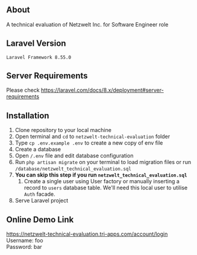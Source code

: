 ## About
A technical evaluation of Netzwelt Inc. for Software Engineer role

## Laravel Version
`Laravel Framework 8.55.0`

## Server Requirements
Please check https://laravel.com/docs/8.x/deployment#server-requirements

## Installation
1. Clone repository to your local machine
2. Open terminal and `cd` to `netzwelt-technical-evaluation` folder
3. Type `cp .env.example .env` to create a new copy of env file
4. Create a database
5. Open `/.env` file and edit database configuration
6. Run `php artisan migrate` on your terminal to load migration files or run `/database/netzwelt_technical_evaluation.sql`
7. **You can skip this step if you run `netzwelt_technical_evaluation.sql`**
   1. Create a single user using User factory or manually inserting a record to `users` database table. We'll need this local user to utilise `Auth` facade.
8. Serve Laravel project

## Online Demo Link
https://netzwelt-technical-evaluation.tri-apps.com/account/login \
Username: foo \
Password: bar
